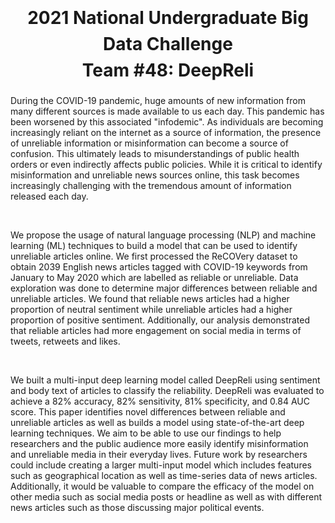 <h1 style='text-align: center;line-height:150%'>2021 National Undergraduate Big Data Challenge<br/>Team #48: DeepReli</h1>


During the COVID-19 pandemic, huge amounts of new information from many different sources is made available to us each day. This pandemic has been worsened by this associated "infodemic". As individuals are becoming increasingly reliant on the internet as a source of  information, the presence of unreliable information or misinformation can become a source of confusion. This ultimately leads to misunderstandings of public health orders or even indirectly affects public policies. While it is critical to identify misinformation and unreliable news sources online, this task becomes increasingly challenging with the tremendous amount of information released each day.

<br>

We propose the usage of natural language processing (NLP) and machine learning (ML) techniques to build a model that can be used to identify unreliable articles online. We first processed the ReCOVery dataset to obtain 2039 English news articles tagged with COVID-19 keywords from January to May 2020 which are labelled as reliable or unreliable. Data exploration was done to determine major differences between reliable and unreliable articles. We found that reliable news articles had a higher proportion of neutral sentiment while unreliable articles had a higher proportion of positive sentiment. Additionally, our analysis demonstrated that reliable articles had more engagement on social media in terms of tweets, retweets and likes.

<br>

We built a multi-input deep learning model called DeepReli using sentiment and body text of articles to classify the reliability. DeepReli was evaluated to achieve  a 82% accuracy, 82% sensitivity, 81% specificity, and 0.84 AUC score. This paper identifies novel differences between reliable and unreliable articles as well as builds a model using state-of-the-art deep learning techniques. We aim to be able to use our findings to help researchers and the public audience more easily identify misinformation and unreliable media in their everyday lives. Future work by researchers could include creating a larger multi-input model which includes features such as geographical location as well as time-series data of news articles. Additionally, it would be valuable to compare the efficacy of the model on other media such as social media posts or headline as well as with different news articles such as those discussing major political events.